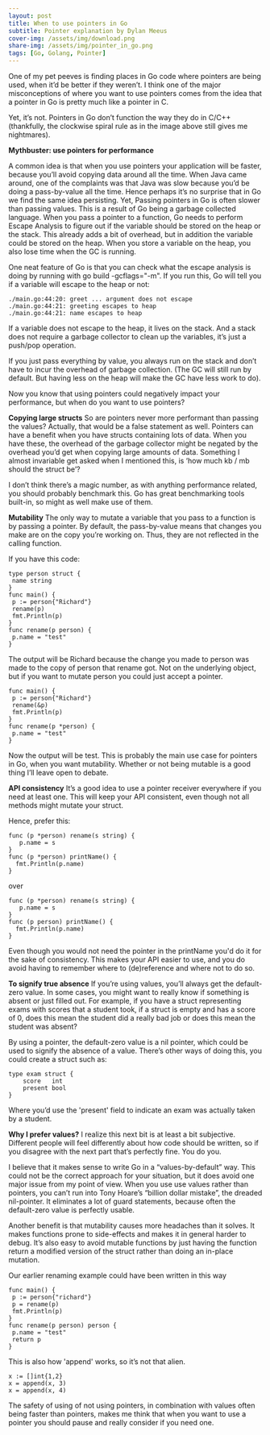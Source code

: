 ```yaml
---
layout: post
title: When to use pointers in Go
subtitle: Pointer explanation by Dylan Meeus
cover-img: /assets/img/download.png
share-img: /assets/img/pointer_in_go.png
tags: [Go, Golang, Pointer]
---
```


One of my pet peeves is finding places in Go code where pointers are being used, when it’d be better if they weren’t. I think one of the major misconceptions of where you want to use pointers comes from the idea that a pointer in Go is pretty much like a pointer in C.

Yet, it’s not. Pointers in Go don’t function the way they do in C/C++ (thankfully, the clockwise spiral rule as in the image above still gives me nightmares).

**Mythbuster: use pointers for performance**

A common idea is that when you use pointers your application will be faster, because you’ll avoid copying data around all the time. When Java came around, one of the complaints was that Java was slow because you’d be doing a pass-by-value all the time. Hence perhaps it’s no surprise that in Go we find the same idea persisting.
Yet, Passing pointers in Go is often slower than passing values. This is a result of Go being a garbage collected language. When you pass a pointer to a function, Go needs to perform Escape Analysis to figure out if the variable should be stored on the heap or the stack. This already adds a bit of overhead, but in addition the variable could be stored on the heap. When you store a variable on the heap, you also lose time when the GC is running.

One neat feature of Go is that you can check what the escape analysis is doing by running with go build -gcflags="-m". If you run this, Go will tell you if a variable will escape to the heap or not:

~~~
./main.go:44:20: greet ... argument does not escape
./main.go:44:21: greeting escapes to heap
./main.go:44:21: name escapes to heap
~~~

If a variable does not escape to the heap, it lives on the stack. And a stack does not require a garbage collector to clean up the variables, it’s just a push/pop operation.

If you just pass everything by value, you always run on the stack and don’t have to incur the overhead of garbage collection. (The GC will still run by default. But having less on the heap will make the GC have less work to do).

Now you know that using pointers could negatively impact your performance, but when do you want to use pointers?

**Copying large structs**
So are pointers never more performant than passing the values? Actually, that would be a false statement as well. Pointers can have a benefit when you have structs containing lots of data. When you have these, the overhead of the garbage collector might be negated by the overhead you’d get when copying large amounts of data.
Something I almost invariable get asked when I mentioned this, is ‘how much kb / mb should the struct be’?

I don’t think there’s a magic number, as with anything performance related, you should probably benchmark this. Go has great benchmarking tools built-in, so might as well make use of them.

**Mutability**
The only way to mutate a variable that you pass to a function is by passing a pointer. By default, the pass-by-value means that changes you make are on the copy you’re working on. Thus, they are not reflected in the calling function.

If you have this code:

~~~
type person struct {
 name string
}
func main() {
 p := person{"Richard"}
 rename(p)
 fmt.Println(p)
}
func rename(p person) {
 p.name = "test"
}
~~~
The output will be Richard because the change you made to person was made to the copy of person that rename got. Not on the underlying object, but if you want to mutate person you could just accept a pointer.

~~~
func main() {
 p := person{"Richard"}
 rename(&p)
 fmt.Println(p)
}
func rename(p *person) {
 p.name = "test"
}
~~~
Now the output will be test. This is probably the main use case for pointers in Go, when you want mutability. Whether or not being mutable is a good thing I’ll leave open to debate.

**API consistency**
It’s a good idea to use a pointer receiver everywhere if you need at least one. This will keep your API consistent, even though not all methods might mutate your struct.

Hence, prefer this:
~~~
func (p *person) rename(s string) {
   p.name = s 
}
func (p *person) printName() {
  fmt.Println(p.name)
}
~~~
over
~~~
func (p *person) rename(s string) {
   p.name = s 
}
func (p person) printName() {
  fmt.Println(p.name)
}
~~~
Even though you would not need the pointer in the printName you'd do it for the sake of consistency. This makes your API easier to use, and you do avoid having to remember where to (de)reference and where not to do so.

**To signify true absence**
If you’re using values, you’ll always get the default-zero value. In some cases, you might want to really know if something is absent or just filled out. For example, if you have a struct representing exams with scores that a student took, if a struct is empty and has a score of 0, does this mean the student did a really bad job or does this mean the student was absent?

By using a pointer, the default-zero value is a nil pointer, which could be used to signify the absence of a value. There’s other ways of doing this, you could create a struct such as:
~~~
type exam struct {
    score   int
    present bool
}
~~~
Where you’d use the 'present' field to indicate an exam was actually taken by a student.

**Why I prefer values?**
I realize this next bit is at least a bit subjective. Different people will feel differently about how code should be written, so if you disagree with the next part that’s perfectly fine. You do you. 

I believe that it makes sense to write Go in a “values-by-default” way. This could not be the correct approach for your situation, but it does avoid one major issue from my point of view. When you use use values rather than pointers, you can’t run into Tony Hoare’s “billion dollar mistake”, the dreaded nil-pointer.
It eliminates a lot of guard statements, because often the default-zero value is perfectly usable.

Another benefit is that mutability causes more headaches than it solves. It makes functions prone to side-effects and makes it in general harder to debug. It’s also easy to avoid mutable functions by just having the function return a modified version of the struct rather than doing an in-place mutation.

Our earlier renaming example could have been written in this way
~~~
func main() {
 p := person{"richard"}
 p = rename(p)
 fmt.Println(p)
}
func rename(p person) person {
 p.name = "test"
 return p
}
~~~
This is also how 'append' works, so it’s not that alien.
~~~
x := []int{1,2}
x = append(x, 3)
x = append(x, 4)
~~~
The safety of using of not using pointers, in combination with values often being faster than pointers, makes me think that when you want to use a pointer you should pause and really consider if you need one.

